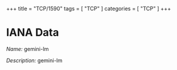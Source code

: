+++
title = "TCP/1590"
tags = [ "TCP" ]
categories = [ "TCP" ]
+++

# IANA Data

_Name:_ gemini-lm

_Description:_ gemini-lm

